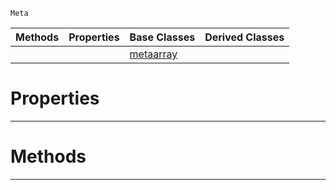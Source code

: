  `Meta`

|Methods|Properties|Base Classes|Derived Classes|
|---|---|---|---|
| | |[metaarray](https://github.com/ZilchEngine/ZilchDocs/blob/master/code_reference/class_reference/metaarray.md)| |


 #  Properties


---  
 #  Methods


---  
 

 